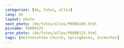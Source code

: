 ```yaml
---
categories: [de, fotos, alles]
lang: de
layout: photo
next_photo: /de/fotos/alles/P0000109.html
picname: P0000123
prev_photo: /de/fotos/alles/P0000125.html
tags: [Hottentotten Church, Springbocks, Zuckerhut]
---
```

